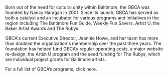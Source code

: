 Born out of the need for cultural unity within Baltimore, the GBCA was founded by Nancy Haragan in 2001. Since its launch, GBCA has served as both a catalyst and an incubator for various programs and initiatives in the region including The Baltimore Fun Guide, Weekly Fun Savers, Artist U, the Baker Artist Awards and The Rubys. 
 
GBCA's current Executive Director, Jeannie Howe, and her team has more than doubled the organization's membership over the past three years. The foundation has helped fund GBCA’s regular operating costs, a major website re-design, the Artist U program and the seed funding for The Rubys, which are individual project grants for Baltimore artists. 

For a full list of GBCA’s programs, click here.  
